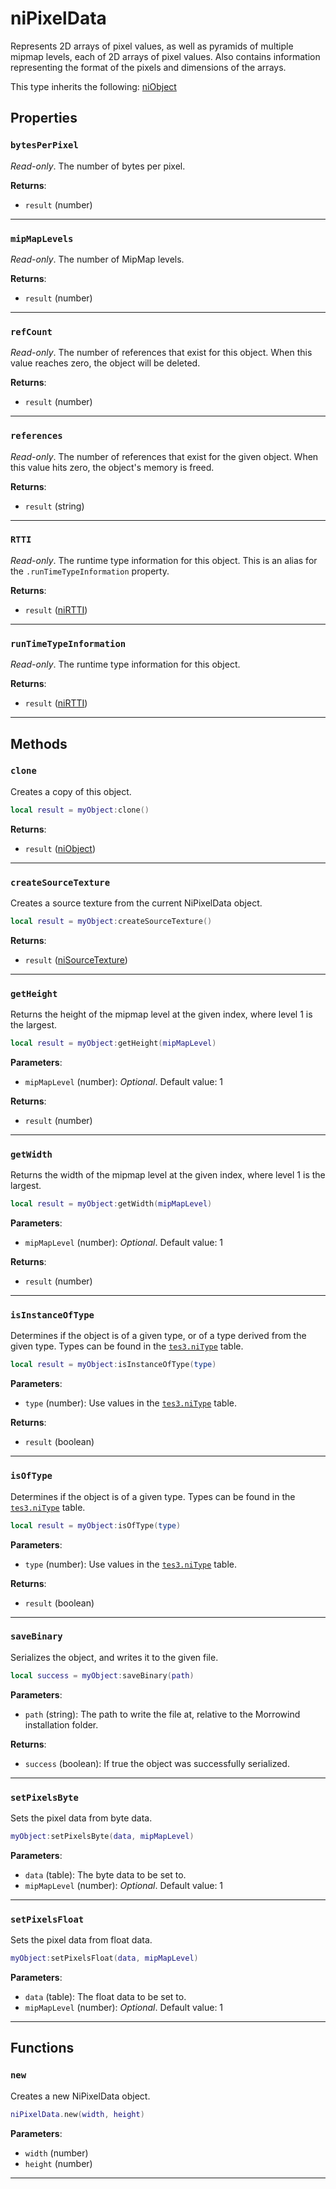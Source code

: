 <!---
	This file is autogenerated. Do not edit this file manually. Your changes will be ignored.
	More information: https://github.com/MWSE/MWSE/tree/master/docs
-->

# niPixelData

Represents 2D arrays of pixel values, as well as pyramids of multiple mipmap levels, each of 2D arrays of pixel values. Also contains information representing the format of the pixels and dimensions of the arrays.

This type inherits the following: [niObject](../../types/niObject)
## Properties

### `bytesPerPixel`

*Read-only*. The number of bytes per pixel.

**Returns**:

* `result` (number)

***

### `mipMapLevels`

*Read-only*. The number of MipMap levels.

**Returns**:

* `result` (number)

***

### `refCount`

*Read-only*. The number of references that exist for this object. When this value reaches zero, the object will be deleted.

**Returns**:

* `result` (number)

***

### `references`

*Read-only*. The number of references that exist for the given object. When this value hits zero, the object's memory is freed.

**Returns**:

* `result` (string)

***

### `RTTI`

*Read-only*. The runtime type information for this object. This is an alias for the `.runTimeTypeInformation` property.

**Returns**:

* `result` ([niRTTI](../../types/niRTTI))

***

### `runTimeTypeInformation`

*Read-only*. The runtime type information for this object.

**Returns**:

* `result` ([niRTTI](../../types/niRTTI))

***

## Methods

### `clone`

Creates a copy of this object.

```lua
local result = myObject:clone()
```

**Returns**:

* `result` ([niObject](../../types/niObject))

***

### `createSourceTexture`

Creates a source texture from the current NiPixelData object.

```lua
local result = myObject:createSourceTexture()
```

**Returns**:

* `result` ([niSourceTexture](../../types/niSourceTexture))

***

### `getHeight`

Returns the height of the mipmap level at the given index, where level 1 is the largest.

```lua
local result = myObject:getHeight(mipMapLevel)
```

**Parameters**:

* `mipMapLevel` (number): *Optional*. Default value: 1

**Returns**:

* `result` (number)

***

### `getWidth`

Returns the width of the mipmap level at the given index, where level 1 is the largest.

```lua
local result = myObject:getWidth(mipMapLevel)
```

**Parameters**:

* `mipMapLevel` (number): *Optional*. Default value: 1

**Returns**:

* `result` (number)

***

### `isInstanceOfType`

Determines if the object is of a given type, or of a type derived from the given type. Types can be found in the [`tes3.niType`](https://mwse.github.io/MWSE/references/niTypes/) table.

```lua
local result = myObject:isInstanceOfType(type)
```

**Parameters**:

* `type` (number): Use values in the [`tes3.niType`](https://mwse.github.io/MWSE/references/niTypes/) table.

**Returns**:

* `result` (boolean)

***

### `isOfType`

Determines if the object is of a given type. Types can be found in the [`tes3.niType`](https://mwse.github.io/MWSE/references/niTypes/) table.

```lua
local result = myObject:isOfType(type)
```

**Parameters**:

* `type` (number): Use values in the [`tes3.niType`](https://mwse.github.io/MWSE/references/niTypes/) table.

**Returns**:

* `result` (boolean)

***

### `saveBinary`

Serializes the object, and writes it to the given file.

```lua
local success = myObject:saveBinary(path)
```

**Parameters**:

* `path` (string): The path to write the file at, relative to the Morrowind installation folder.

**Returns**:

* `success` (boolean): If true the object was successfully serialized.

***

### `setPixelsByte`

Sets the pixel data from byte data.

```lua
myObject:setPixelsByte(data, mipMapLevel)
```

**Parameters**:

* `data` (table): The byte data to be set to.
* `mipMapLevel` (number): *Optional*. Default value: 1

***

### `setPixelsFloat`

Sets the pixel data from float data.

```lua
myObject:setPixelsFloat(data, mipMapLevel)
```

**Parameters**:

* `data` (table): The float data to be set to.
* `mipMapLevel` (number): *Optional*. Default value: 1

***

## Functions

### `new`

Creates a new NiPixelData object.

```lua
niPixelData.new(width, height)
```

**Parameters**:

* `width` (number)
* `height` (number)

***

